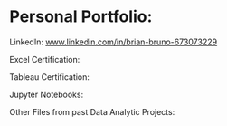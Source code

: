 # Personal Portfolio: 

LinkedIn: www.linkedin.com/in/brian-bruno-673073229

Excel Certification: 

Tableau Certification: 

Jupyter Notebooks: 

Other Files from past Data Analytic Projects: 
